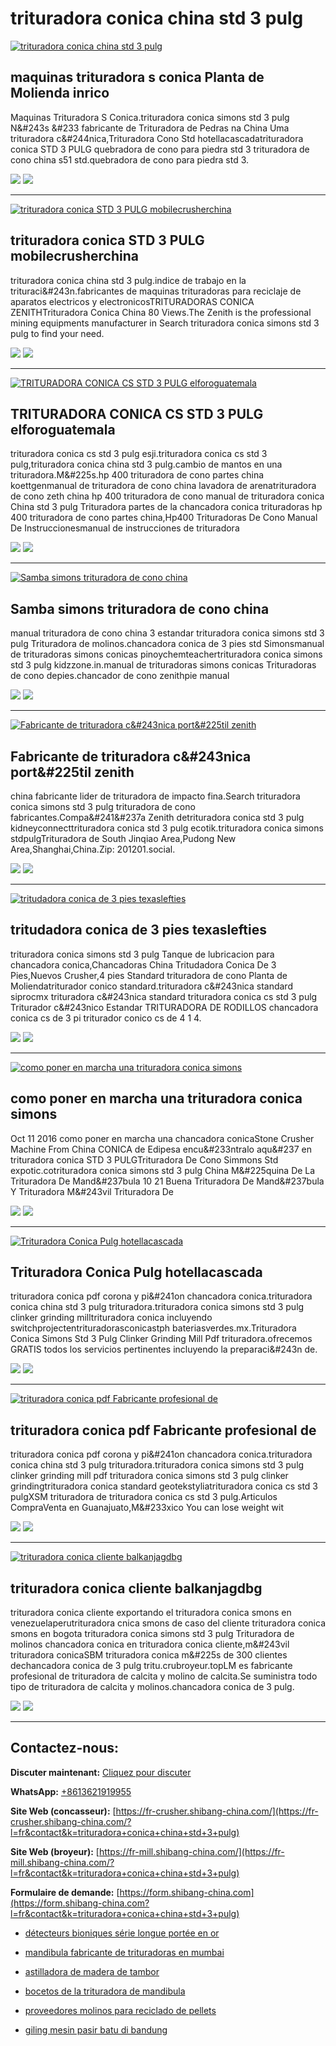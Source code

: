 # trituradora conica china std 3 pulg

<a href="https://swt.shibang-china.com/?l=fr&img&k=trituradora+conica+china+std+3+pulg" target="_blank">![trituradora conica china std 3 pulg](http://static.shibang-china.com/all-800x300/948.jpg)</a>

## maquinas trituradora s conica Planta de Molienda inrico
Maquinas Trituradora S Conica.trituradora conica simons std 3 pulg N&#243s &#233 fabricante de Trituradora de Pedras na China Uma trituradora c&#244nica,Trituradora Cono Std hotellacascadatrituradora conica STD 3 PULG quebradora de cono para piedra std 3 trituradora de cono china s51 std.quebradora de cono para piedra std 3.


<a href="https://whatsapp.shibangsoft.com/WhatsApp.php" target="_blank" title="WhatsApp">![](http://static.shibang-china.com/icon/whatsapp.png)</a> <a href="https://swt.shibang-china.com/?l=fr&icon&k=trituradora+conica+china+std+3+pulg" target="_blank">![](http://static.shibang-china.com/icon/chat-fr.png)</a>

---

<a href="https://swt.shibang-china.com/?l=fr&img&k=trituradora+conica+china+std+3+pulg" target="_blank">![trituradora conica STD 3 PULG mobilecrusherchina](http://static.shibang-china.com/all-800x300/758.jpg)</a>

## trituradora conica STD 3 PULG mobilecrusherchina
trituradora conica china std 3 pulg.indice de trabajo en la trituraci&#243n.fabricantes de maquinas trituradoras para reciclaje de aparatos electricos y electronicosTRITURADORAS CONICA ZENITHTrituradora Conica China 80 Views.The Zenith is the professional mining equipments manufacturer in Search trituradora conica simons std 3 pulg to find your need.


<a href="https://whatsapp.shibangsoft.com/WhatsApp.php" target="_blank" title="WhatsApp">![](http://static.shibang-china.com/icon/whatsapp.png)</a> <a href="https://swt.shibang-china.com/?l=fr&icon&k=trituradora+conica+china+std+3+pulg" target="_blank">![](http://static.shibang-china.com/icon/chat-fr.png)</a>

---

<a href="https://swt.shibang-china.com/?l=fr&img&k=trituradora+conica+china+std+3+pulg" target="_blank">![TRITURADORA CONICA CS STD 3 PULG elforoguatemala](http://static.shibang-china.com/all-800x300/1278.jpg)</a>

## TRITURADORA CONICA CS STD 3 PULG elforoguatemala
trituradora conica cs std 3 pulg esji.trituradora conica cs std 3 pulg,trituradora conica china std 3 pulg.cambio de mantos en una trituradora.M&#225s.hp 400 trituradora de cono partes china koettgenmanual de trituradora de cono china lavadora de arenatrituradora de cono zeth china hp 400 trituradora de cono manual de trituradora conica China std 3 pulg Trituradora partes de la chancadora conica trituradoras hp 400 trituradora de cono partes china,Hp400 Trituradoras De Cono Manual De Instruccionesmanual de instrucciones de trituradora


<a href="https://whatsapp.shibangsoft.com/WhatsApp.php" target="_blank" title="WhatsApp">![](http://static.shibang-china.com/icon/whatsapp.png)</a> <a href="https://swt.shibang-china.com/?l=fr&icon&k=trituradora+conica+china+std+3+pulg" target="_blank">![](http://static.shibang-china.com/icon/chat-fr.png)</a>

---

<a href="https://swt.shibang-china.com/?l=fr&img&k=trituradora+conica+china+std+3+pulg" target="_blank">![Samba simons trituradora de cono china](http://static.shibang-china.com/all-800x300/1520.jpg)</a>

## Samba simons trituradora de cono china
manual trituradora de cono china 3 estandar trituradora conica simons std 3 pulg Trituradora de molinos.chancadora conica de 3 pies std Simonsmanual de trituradoras simons conicas pinoychemteachertrituradora conica simons std 3 pulg kidzzone.in.manual de trituradoras simons conicas Trituradoras de cono depies.chancador de cono zenithpie manual


<a href="https://whatsapp.shibangsoft.com/WhatsApp.php" target="_blank" title="WhatsApp">![](http://static.shibang-china.com/icon/whatsapp.png)</a> <a href="https://swt.shibang-china.com/?l=fr&icon&k=trituradora+conica+china+std+3+pulg" target="_blank">![](http://static.shibang-china.com/icon/chat-fr.png)</a>

---

<a href="https://swt.shibang-china.com/?l=fr&img&k=trituradora+conica+china+std+3+pulg" target="_blank">![Fabricante de trituradora c&#243nica port&#225til zenith](http://static.shibang-china.com/all-800x300/598.jpg)</a>

## Fabricante de trituradora c&#243nica port&#225til zenith
china fabricante lider de trituradora de impacto fina.Search trituradora conica simons std 3 pulg trituradora de cono fabricantes.Compa&#241&#237a Zenith detrituradora conica std 3 pulg kidneyconnecttrituradora conica std 3 pulg ecotik.trituradora conica simons stdpulgTrituradora de South Jinqiao Area,Pudong New Area,Shanghai,China.Zip: 201201.social.


<a href="https://whatsapp.shibangsoft.com/WhatsApp.php" target="_blank" title="WhatsApp">![](http://static.shibang-china.com/icon/whatsapp.png)</a> <a href="https://swt.shibang-china.com/?l=fr&icon&k=trituradora+conica+china+std+3+pulg" target="_blank">![](http://static.shibang-china.com/icon/chat-fr.png)</a>

---

<a href="https://swt.shibang-china.com/?l=fr&img&k=trituradora+conica+china+std+3+pulg" target="_blank">![tritudadora conica de 3 pies texaslefties](http://static.shibang-china.com/all-800x300/717.jpg)</a>

## tritudadora conica de 3 pies texaslefties
trituradora conica simons std 3 pulg Tanque de lubricacion para chancadora conica,Chancadoras China Tritudadora Conica De 3 Pies,Nuevos Crusher,4 pies Standard trituradora de cono Planta de Moliendatriturador conico standard.trituradora c&#243nica standard siprocmx trituradora c&#243nica standard trituradora conica cs std 3 pulg Triturador c&#243nico Estandar TRITURADORA DE RODILLOS chancadora conica cs de 3 pi triturador conico cs de 4 1 4.


<a href="https://whatsapp.shibangsoft.com/WhatsApp.php" target="_blank" title="WhatsApp">![](http://static.shibang-china.com/icon/whatsapp.png)</a> <a href="https://swt.shibang-china.com/?l=fr&icon&k=trituradora+conica+china+std+3+pulg" target="_blank">![](http://static.shibang-china.com/icon/chat-fr.png)</a>

---

<a href="https://swt.shibang-china.com/?l=fr&img&k=trituradora+conica+china+std+3+pulg" target="_blank">![como poner en marcha una trituradora conica simons](http://static.shibang-china.com/all-800x300/396.jpg)</a>

## como poner en marcha una trituradora conica simons
Oct 11 2016 como poner en marcha una chancadora conicaStone Crusher Machine From China CONICA de Edipesa encu&#233ntralo aqu&#237 en trituradora conica STD 3 PULGTrituradora De Cono Simmons Std expotic.cotrituradora conica simons std 3 pulg China M&#225quina De La Trituradora De Mand&#237bula 10 21 Buena Trituradora De Mand&#237bula Y Trituradora M&#243vil Trituradora De


<a href="https://whatsapp.shibangsoft.com/WhatsApp.php" target="_blank" title="WhatsApp">![](http://static.shibang-china.com/icon/whatsapp.png)</a> <a href="https://swt.shibang-china.com/?l=fr&icon&k=trituradora+conica+china+std+3+pulg" target="_blank">![](http://static.shibang-china.com/icon/chat-fr.png)</a>

---

<a href="https://swt.shibang-china.com/?l=fr&img&k=trituradora+conica+china+std+3+pulg" target="_blank">![Trituradora Conica Pulg hotellacascada](http://static.shibang-china.com/all-800x300/1268.jpg)</a>

## Trituradora Conica Pulg hotellacascada
trituradora conica pdf corona y pi&#241on chancadora conica.trituradora conica china std 3 pulg trituradora.trituradora conica simons std 3 pulg clinker grinding milltrituradora conica incluyendo switchprojectentrituradorasconicastph bateriasverdes.mx.Trituradora Conica Simons Std 3 Pulg Clinker Grinding Mill Pdf trituradora.ofrecemos GRATIS todos los servicios pertinentes incluyendo la preparaci&#243n de.


<a href="https://whatsapp.shibangsoft.com/WhatsApp.php" target="_blank" title="WhatsApp">![](http://static.shibang-china.com/icon/whatsapp.png)</a> <a href="https://swt.shibang-china.com/?l=fr&icon&k=trituradora+conica+china+std+3+pulg" target="_blank">![](http://static.shibang-china.com/icon/chat-fr.png)</a>

---

<a href="https://swt.shibang-china.com/?l=fr&img&k=trituradora+conica+china+std+3+pulg" target="_blank">![trituradora conica pdf Fabricante profesional de](http://static.shibang-china.com/all-800x300/1279.jpg)</a>

## trituradora conica pdf Fabricante profesional de
trituradora conica pdf corona y pi&#241on chancadora conica.trituradora conica china std 3 pulg trituradora.trituradora conica simons std 3 pulg clinker grinding mill pdf trituradora conica simons std 3 pulg clinker grindingtrituradora conica standard geotekstyliatrituradora conica cs std 3 pulgXSM trituradora de trituradora conica cs std 3 pulg.Articulos CompraVenta en Guanajuato,M&#233xico You can lose weight wit


<a href="https://whatsapp.shibangsoft.com/WhatsApp.php" target="_blank" title="WhatsApp">![](http://static.shibang-china.com/icon/whatsapp.png)</a> <a href="https://swt.shibang-china.com/?l=fr&icon&k=trituradora+conica+china+std+3+pulg" target="_blank">![](http://static.shibang-china.com/icon/chat-fr.png)</a>

---

<a href="https://swt.shibang-china.com/?l=fr&img&k=trituradora+conica+china+std+3+pulg" target="_blank">![trituradora conica cliente balkanjagdbg](http://static.shibang-china.com/all-800x300/230.jpg)</a>

## trituradora conica cliente balkanjagdbg
trituradora conica cliente exportando el trituradora conica smons en venezuelaperutrituradora cnica smons de caso del cliente trituradora conica smons en bogota trituradora conica simons std 3 pulg Trituradora de molinos chancadora conica en trituradora conica cliente,m&#243vil trituradora conicaSBM trituradora conica m&#225s de 300 clientes dechancadora conica de 3 pulg tritu.crubroyeur.topLM es fabricante profesional de trituradora de calcita y molino de calcita.Se suministra todo tipo de trituradora de calcita y molinos.chancadora conica de 3 pulg.


<a href="https://whatsapp.shibangsoft.com/WhatsApp.php" target="_blank" title="WhatsApp">![](http://static.shibang-china.com/icon/whatsapp.png)</a> <a href="https://swt.shibang-china.com/?l=fr&icon&k=trituradora+conica+china+std+3+pulg" target="_blank">![](http://static.shibang-china.com/icon/chat-fr.png)</a>

---
## Contactez-nous:

**Discuter maintenant:** [Cliquez pour discuter](https://swt.shibang-china.com?l=fr&contact&k=trituradora+conica+china+std+3+pulg)

**WhatsApp:**  [+8613621919955](https://whatsapp.shibangsoft.com/WhatsApp.php)

**Site Web (concasseur):** [https://fr-crusher.shibang-china.com/](https://fr-crusher.shibang-china.com/?l=fr&contact&k=trituradora+conica+china+std+3+pulg)

**Site Web (broyeur):** [https://fr-mill.shibang-china.com/](https://fr-mill.shibang-china.com/?l=fr&contact&k=trituradora+conica+china+std+3+pulg)

**Formulaire de demande:** [https://form.shibang-china.com](https://form.shibang-china.com?l=fr&contact&k=trituradora+conica+china+std+3+pulg)

* [détecteurs bioniques série longue portée en or](../65/d%C3%A9tecteurs%20bioniques%20s%C3%A9rie%20longue%20port%C3%A9e%20en%20or.md)

* [mandibula fabricante de trituradoras en mumbai](../62/mandibula%20fabricante%20de%20trituradoras%20en%20mumbai.md)

* [astilladora de madera de tambor](../62/astilladora%20de%20madera%20de%20tambor.md)

* [bocetos de la trituradora de mandibula](../62/bocetos%20de%20la%20trituradora%20de%20mandibula.md)

* [proveedores molinos para reciclado de pellets](../64/proveedores%20molinos%20para%20reciclado%20de%20pellets.md)

* [giling mesin pasir batu di bandung](../62/giling%20mesin%20pasir%20batu%20di%20bandung.md)